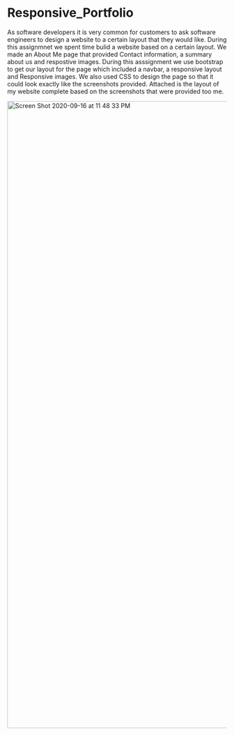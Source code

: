 # Responsive_Portfolio
  As software developers it is very common for customers to ask software engineers to design a website to a certain layout that they would like. During this assignmnet we spent time bulid a website based on a certain layout. We made an About Me page that provided Contact information, a summary about us and respostive images. During this asssignment we use bootstrap to get our layout for the page which included  a navbar, a responsive layout and Responsive images. We also used CSS to design the page so that it could look exactly like the screenshots provided. Attached is the layout of my website complete based on the screenshots that were provided too me. 

<img width="1440" alt="Screen Shot 2020-09-16 at 11 48 33 PM" src="https://user-images.githubusercontent.com/69223691/93417985-4e7f8c80-f877-11ea-9dff-371c2c686864.png">
